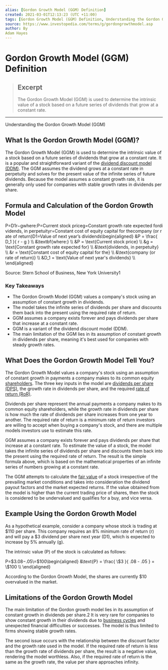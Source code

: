 ```yaml
---
alias: [Gordon Growth Model (GGM) Definition]
created: 2021-03-01T12:13:23 (UTC +11:00)
tags: [Gordon Growth Model (GGM) Definition, Understanding the Gordon Growth Model (GGM)]
source: https://www.investopedia.com/terms/g/gordongrowthmodel.asp
author: By
Adam Hayes
---
```


# Gordon Growth Model (GGM) Definition

> ## Excerpt
> The Gordon Growth Model (GGM) is used to determine the intrinsic value of a stock based on a future series of dividends that grow at a constant rate.

---

Understanding the Gordon Growth Model (GGM)
## What Is the Gordon Growth Model (GGM)?

The Gordon Growth Model (GGM) is used to determine the intrinsic value of a stock based on a future series of dividends that grow at a constant rate. It is a popular and straightforward variant of the [dividend discount model (DDM)](https://www.investopedia.com/terms/d/ddm.asp). The GGM assumes the dividend grows at a constant rate in perpetuity and solves for the present value of the infinite series of future dividends. Because the model assumes a constant growth rate, it is generally only used for companies with stable growth rates in dividends per share.

## Formula and Calculation of the Gordon Growth Model

P\=D1r−gwhere:P\=Current stock priceg\=Constant growth rate expected fordividends, in perpetuityr\=Constant cost of equity capital for thecompany (or rate of return)D1\=Value of next year’s dividends\\begin{aligned} &P = \\frac{ D\_1 }{ r - g } \\\\ &\\textbf{where:} \\\\ &P = \\text{Current stock price} \\\\ &g = \\text{Constant growth rate expected for} \\\\ &\\text{dividends, in perpetuity} \\\\ &r = \\text{Constant cost of equity capital for the} \\\\ &\\text{company (or rate of return)} \\\\ &D\_1 = \\text{Value of next year's dividends} \\\\ \\end{aligned}

Source: Stern School of Business, New York University1

### Key Takeaways

-   The Gordon Growth Model (GGM) values a company's stock using an assumption of constant growth in dividends.
-   The model takes the infinite series of dividends per share and discounts them back into the present using the required rate of return.
-   GGM assumes a company exists forever and pays dividends per share that increase at a constant rate.
-   GGM is a variant of the dividend discount model (DDM).
-   The main limitation of the GGM lies in its assumption of constant growth in dividends per share, meaning it's best used for companies with steady growth rates.

## What Does the Gordon Growth Model Tell You?

The Gordon Growth Model values a company's stock using an assumption of constant growth in payments a company makes to its common equity [shareholders](https://www.investopedia.com/terms/s/shareholder.asp). The three key inputs in the model are [dividends per share (DPS)](https://www.investopedia.com/terms/d/dividend-per-share.asp), the growth rate in dividends per share, and the required [rate of return (RoR)](https://www.investopedia.com/terms/r/rateofreturn.asp).

Dividends per share represent the annual payments a company makes to its common equity shareholders, while the growth rate in dividends per share is how much the rate of dividends per share increases from one year to another. The required rate of return is a minimum rate of return investors are willing to accept when buying a company's stock, and there are multiple models investors use to estimate this rate.

GGM assumes a company exists forever and pays dividends per share that increase at a constant rate. To estimate the value of a stock, the model takes the infinite series of dividends per share and discounts them back into the present using the required rate of return. The result is the simple formula above, which is based on the mathematical properties of an infinite series of numbers growing at a constant rate.

The GGM attempts to calculate the [fair value](https://www.investopedia.com/terms/f/fairvalue.asp) of a stock irrespective of the prevailing market conditions and takes into consideration the dividend payout factors and the market expected returns. If the value obtained from the model is higher than the current trading price of shares, then the stock is considered to be undervalued and qualifies for a buy, and vice versa.

## Example Using the Gordon Growth Model

As a hypothetical example, consider a company whose stock is trading at $110 per share. This company requires an 8% minimum rate of return (r) and will pay a $3 dividend per share next year (D1), which is expected to increase by 5% annually (g).

The intrinsic value (P) of the stock is calculated as follows:

P\=$3.08−.05\=$100\\begin{aligned} &\\text{P} = \\frac{ \\$3 }{ .08 - .05 } = \\$100 \\\\ \\end{aligned}

According to the Gordon Growth Model, the shares are currently $10 overvalued in the market.

## Limitations of the Gordon Growth Model

The main limitation of the Gordon growth model lies in its assumption of constant growth in dividends per share.2 It is very rare for companies to show constant growth in their dividends due to [business cycles](https://www.investopedia.com/terms/b/businesscycle.asp) and unexpected financial difficulties or successes. The model is thus limited to firms showing stable growth rates.

The second issue occurs with the relationship between the discount factor and the growth rate used in the model. If the required rate of return is less than the growth rate of dividends per share, the result is a negative value, rendering the model worthless. Also, if the required rate of return is the same as the growth rate, the value per share approaches infinity.
